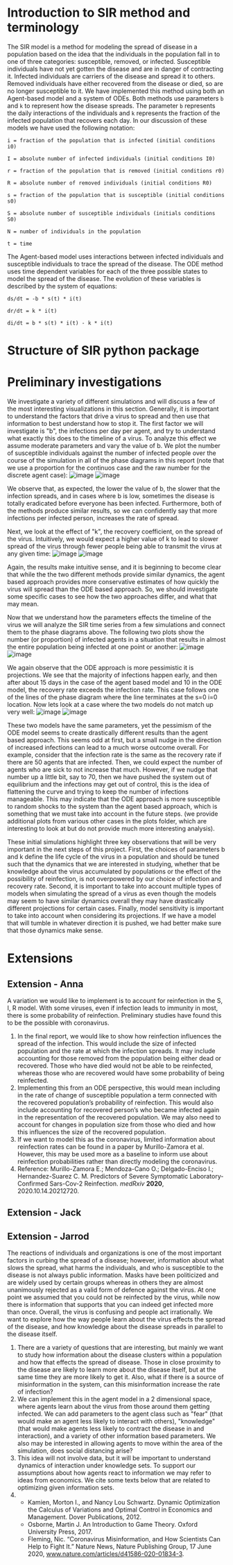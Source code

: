 
# Introduction to SIR method and terminology
The SIR model is a method for modeling the spread of disease in a population based on the idea that the individuals in the population fall in to one of three categories: susceptible, removed, or infected. Susceptible individuals have not yet gotten the disease and are in danger of contracting it. Infected individuals are carriers of the disease and spread it to others. Removed individuals have either recovered from the disease or died, so are no longer susceptible to it. We have implemented this method using both an Agent-based model and a system of ODEs. Both methods use parameters `b` and `k` to represent how the disease spreads. The parameter `b` represents the daily interactions of the individuals and `k` represents the fraction of the infected population that recovers each day. In our discussion of these models we have used the following notation:
  
  `i = fraction of the population that is infected (initial conditions i0)`
  
  `I = absolute number of infected individuals (initial conditions I0)`
  
  `r = fraction of the population that is removed (initial conditions r0)`
  
  `R = absolute number of removed individuals (initial conditions R0)`
  
  `s = fraction of the population that is susceptible (initial conditions s0)`
  
  `S = absolute number of susceptible individuals (initials conditions S0)`
  
  `N = number of individuals in the population`
  
  `t = time`

The Agent-based model uses interactions between infected individuals and susceptible individuals to trace the spread of the disease. The ODE method uses time dependent variables for each of the three possible states to model the spread of the disease. The evolution of these variables is described by the system of equations:
  
  `ds/dt = -b * s(t) * i(t)`
  
  `dr/dt = k * i(t)`
  
  `di/dt = b * s(t) * i(t) - k * i(t)`



# Structure of SIR python package

# Preliminary investigations

We investigate a variety of different simulations and will discuss a few of the most interesting visualizations in this section. Generally, it is important to understand the factors that drive a virus to spread and then use that information to best understand how to stop it. The first factor we will investigate is "b", the infections per day per agent, and try to understand what exactly this does to the timeline of a virus. To analyze this effect we assume moderate parameters and vary the value of b. We plot the number of susceptible individuals against the number of infected people over the course of the simulation in all of the phase diagrams in this report (note that we use a proportion for the continuos case and the raw number for the discrete agent case):
![image](plots/PhasebAgent.png)
![image](plots/PhasebODE.png)

We observe that, as expected, the lower the value of b, the slower that the infection spreads, and in cases where b is low, sometimes the disease is totally eradicated before everyone has been infected. Furthermore, both of the methods produce similar results, so we can confidently say that more infections per infected person, increases the rate of spread.

Next, we look at the effect of "k", the recovery coefficient, on the spread of the virus. Intuitively, we would expect a higher value of k to lead to slower spread of the virus through fewer people being able to transmit the virus at any given time:
![image](plots/PhasekAgent.png)
![image](plots/PhasekODE.png)

Again, the results make intuitive sense, and it is beginning to become clear that while the the two different methods provide similar dynamics, the agent based approach provides more conservative estimates of how quickly the virus will spread than the ODE based approach. So, we should investigate some specific cases to see how the two approaches differ, and what that may mean.

Now that we understand how the parameters effects the timeline of the virus we will analyze the SIR time series from a few simulations and connect them to the phase diagrams above. The following two plots show the number (or proportion) of infected agents in a situation that results in almost the entire population being infected at one point or another:
![image](plots/I01Agent.png)
![image](plots/I01ODE.png)

We again observe that the ODE approach is more pessimistic it is projections. We see that the majority of infections happen early, and then after about 15 days in the case of the agent based model and 10 in the ODE model, the recovery rate exceeds the infection rate. This case follows one of the lines of the phase diagram where the line terminates at the s=0 i=0 location. Now lets look at a case where the two models do not match up very well:
![image](plots/k40Agent.png)
![image](plots/k40ODE.png)

These two models have the same parameters, yet the pessimism of the ODE model seems to create drastically different results than the agent based approach. This seems odd at first, but a small nudge in the direction of increased infections can lead to a much worse outcome overall. For example, consider that the infection rate is the same as the recovery rate if there are 50 agents that are infected. Then, we could expect the number of agents who are sick to not increase that much. However, if we nudge that number up a little bit, say to 70, then we have pushed the system out of equilibrium and the infections may get out of control, this is the idea of flattening the curve and trying to keep the number of infections manageable. This may indicate that the ODE approach is more susceptible to random shocks to the system than the agent based approach, which is something that we must take into account in the future steps. (we provide additional plots from various other cases in the plots folder, which are interesting to look at but do not provide much more interesting analysis).

These initial simulations highlight three key observations that will be very important in the next steps of this project. First, the choices of parameters b and k define the life cycle of the virus in a population and should be tuned such that the dynamics that we are interested in studying, whether that be knowledge about the virus accumulated by populations or the effect of the possibility of reinfection, is not overpowered by our choice of infection and recovery rate. Second, it is important to take into account multiple types of models when simulating the spread of a virus as even though the models may seem to have similar dynamics overall they may have drastically different projections for certain cases. Finally, model sensitivity is important to take into account when considering its projections. If we have a model that will tumble in whatever direction it is pushed, we had better make sure that those dynamics make sense.


# Extensions
## Extension - Anna

A variation we would like to implement is to account for reinfection in the S, I, R model. With some viruses, even if infection leads to immunity in most, there is some probability of reinfection. Preliminary studies have found this to be the possible with coronavirus. 
1.	In the final report, we would like to show how reinfection influences the spread of the infection. This would include the size of infected population and the rate at which the infection spreads. It may include accounting for those removed from the population being either dead or recovered. Those who have died would not be able to be reinfected, whereas those who are recovered would have some probability of being reinfected.
2.	Implementing this from an ODE perspective, this would mean including in the rate of change of susceptible population a term connected with the recovered population’s probability of reinfection. This would also include accounting for recovered person’s who became infected again in the representation of the recovered population. We may also need to account for changes in population size from those who died and how this influences the size of the recovered population. 
3.	If we want to model this as the coronavirus, limited information about reinfection rates can be found in a paper by Murillo-Zamora et al. However, this may be used more as a baseline to inform use about reinfection probabilities rather than directly modeling the coronavirus. 
4.	Reference: Murillo-Zamora E.; Mendoza-Cano O.; Delgado-Enciso I.; Hernandez-Suarez C. M. Predictors of Severe Symptomatic Laboratory-Confirmed Sars-Cov-2 Reinfection. *medRxiv* **2020**, 2020.10.14.20212720.

## Extension - Jack


## Extension - Jarrod

The reactions of individuals and organizations is one of the most important factors in curbing the spread of a disease; however, information about what slows the spread, what harms the individuals, and who is susceptible to the disease is not always public information. Masks have been politicized and are widely used by certain groups whereas in others they are almost unanimously rejected as a valid form of defence against the virus. At one point we assumed that you could not be reinfected by the virus, while now there is information that supports that you can indeed get infected more than once. Overall, the virus is confusing and people act irrationally. We want to explore how the way people learn about the virus effects the spread of the disease, and how knowledge about the disease spreads in parallel to the disease itself.
1.  There are a variety of questions that are interesting, but mainly we want to study how information about the disease clusters within a population and how that effects the spread of disease. Those in close proximity to the disease are likely to learn more about the disease itself, but at the same time they are more likely to get it. Also, what if there is a source of misinformation in the system, can this misinformation increase the rate of infection?
2.  We can implement this in the agent model in a 2 dimensional space, where agents learn about the virus from those around them getting infected. We can add parameters to the agent class such as "fear" (that would make an agent less likely to interact with others), "knowledge" (that would make agents less likely to contract the disease in and interaction), and a variety of other information based parameters. We also may be interested in allowing agents to move within the area of the simulation, does social distancing arise?
3.  This idea will not involve data, but it will be important to understand dynamics of interaction under knowledge sets. To support our assumptions about how agents react to information we may refer to ideas from economics. We cite some texts below that are related to optimizing given information sets.
4.  - Kamien, Morton I., and Nancy Lou Schwartz. Dynamic Optimization the Calculus of Variations and Optimal Control in Economics and Management. Dover Publications, 2012. 
    - Osborne, Martin J. An Introduction to Game Theory. Oxford University Press, 2017. 
    - Fleming, Nic. “Coronavirus Misinformation, and How Scientists Can Help to Fight It.” Nature News, Nature Publishing Group, 17 June 2020, www.nature.com/articles/d41586-020-01834-3. 



